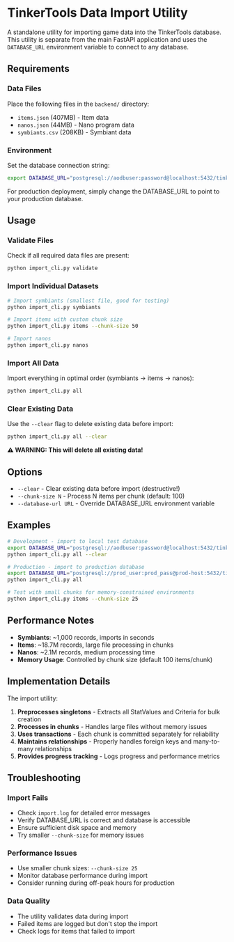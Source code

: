 # TinkerTools Data Import Utility

A standalone utility for importing game data into the TinkerTools database. This utility is separate from the main FastAPI application and uses the `DATABASE_URL` environment variable to connect to any database.

## Requirements

### Data Files
Place the following files in the `backend/` directory:
- `items.json` (407MB) - Item data
- `nanos.json` (44MB) - Nano program data  
- `symbiants.csv` (208KB) - Symbiant data

### Environment
Set the database connection string:
```bash
export DATABASE_URL="postgresql://aodbuser:password@localhost:5432/tinkertools"
```

For production deployment, simply change the DATABASE_URL to point to your production database.

## Usage

### Validate Files
Check if all required data files are present:
```bash
python import_cli.py validate
```

### Import Individual Datasets
```bash
# Import symbiants (smallest file, good for testing)
python import_cli.py symbiants

# Import items with custom chunk size
python import_cli.py items --chunk-size 50

# Import nanos
python import_cli.py nanos
```

### Import All Data
Import everything in optimal order (symbiants → items → nanos):
```bash
python import_cli.py all
```

### Clear Existing Data
Use the `--clear` flag to delete existing data before import:
```bash
python import_cli.py all --clear
```
**⚠️ WARNING: This will delete all existing data!**

## Options

- `--clear` - Clear existing data before import (destructive!)
- `--chunk-size N` - Process N items per chunk (default: 100)
- `--database-url URL` - Override DATABASE_URL environment variable

## Examples

```bash
# Development - import to local test database
export DATABASE_URL="postgresql://aodbuser:password@localhost:5432/tinkertools"
python import_cli.py all --clear

# Production - import to production database  
export DATABASE_URL="postgresql://prod_user:prod_pass@prod-host:5432/tinkertools_prod"
python import_cli.py all

# Test with small chunks for memory-constrained environments
python import_cli.py items --chunk-size 25
```

## Performance Notes

- **Symbiants**: ~1,000 records, imports in seconds
- **Items**: ~18.7M records, large file processing in chunks
- **Nanos**: ~2.1M records, medium processing time
- **Memory Usage**: Controlled by chunk size (default 100 items/chunk)

## Implementation Details

The import utility:
1. **Preprocesses singletons** - Extracts all StatValues and Criteria for bulk creation
2. **Processes in chunks** - Handles large files without memory issues  
3. **Uses transactions** - Each chunk is committed separately for reliability
4. **Maintains relationships** - Properly handles foreign keys and many-to-many relationships
5. **Provides progress tracking** - Logs progress and performance metrics

## Troubleshooting

### Import Fails
- Check `import.log` for detailed error messages
- Verify DATABASE_URL is correct and database is accessible
- Ensure sufficient disk space and memory
- Try smaller `--chunk-size` for memory issues

### Performance Issues  
- Use smaller chunk sizes: `--chunk-size 25`
- Monitor database performance during import
- Consider running during off-peak hours for production

### Data Quality
- The utility validates data during import
- Failed items are logged but don't stop the import
- Check logs for items that failed to import